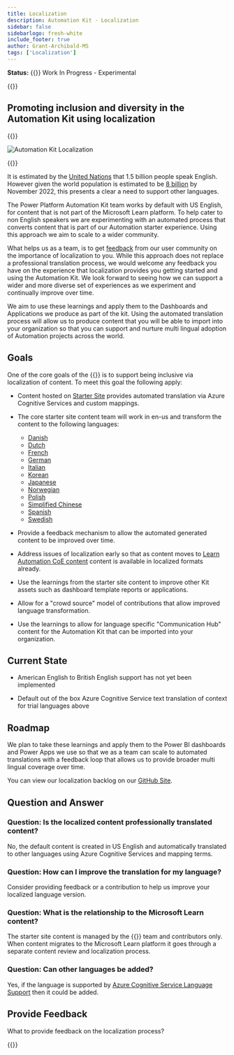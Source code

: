 ```yaml
---
title: Localization
description: Automation Kit - Localization
sidebar: false
sidebarlogo: fresh-white
include_footer: true
author: Grant-Archibald-MS
tags: ['Localization']
---
```


**Status:** {{<externalImage src="https://github.githubassets.com/images/icons/emoji/unicode/1f6a7.png" size="16x16" text="Construction Icon">}} Work In Progress - Experimental

{{<toc>}}

## Promoting inclusion and diversity in the Automation Kit using localization

{{<border>}}

![Automation Kit Localization](/images/automation-kit-localization.png)

{{</border>}}

It is estimated by the [United Nations](https://hr.un.org/unhq/languages/english) that 1.5 billion people speak English. However given the world population is estimated to be [8 billion](https://www.un.org/en/desa/world-population-reach-8-billion-15-november-2022) by November 2022, this presents a clear a need to support other languages.

The Power Platform Automation Kit team works by default with US English, for content that is not part of the Microsoft Learn platform. To help cater to non English speakers we are experimenting with an automated process that converts content that is part of our Automation starter experience. Using this approach we aim to scale to a wider community.

What helps us as a team, is to get [feedback](#provide-feedback) from our user community on the importance of localization to you. While this approach does not replace a professional translation process, we would welcome any feedback you have on the experience that localization provides you getting started and using the Automation Kit. We look forward to seeing how we can support a wider and more diverse set of experiences as we experiment and continually improve over time.

We aim to use these learnings and apply them to the Dashboards and Applications we produce as part of the kit. Using the automated translation process will allow us to produce content that you will be able to import into your organization so that you can support and nurture multi lingual adoption of Automation projects across the world.

## Goals

One of the core goals of the {{<product-name>}} is to support being inclusive via localization of content. To meet this goal the following apply:

- Content hosted on [Starter Site](https://aka.ms/ak4pp/starter) provides automated translation via Azure Cognitive Services and custom mappings.

- The core starter site content team will work in en-us and transform the content to the following languages:

  - [Danish](https://microsoft.github.io/powercat-automation-kit/da/)
  - [Dutch](https://microsoft.github.io/powercat-automation-kit/nl/)
  - [French](https://microsoft.github.io/powercat-automation-kit/fr/)
  - [German](https://microsoft.github.io/powercat-automation-kit/de/) 
  - [Italian](https://microsoft.github.io/powercat-automation-kit/it/)
  - [Korean](https://microsoft.github.io/powercat-automation-kit/ko/)
  - [Japanese](https://microsoft.github.io/powercat-automation-kit/ja/)
  - [Norwegian](https://microsoft.github.io/powercat-automation-kit/nb/)
  - [Polish](https://microsoft.github.io/powercat-automation-kit/pl/)
  - [Simplified Chinese](https://microsoft.github.io/powercat-automation-kit/zh-hans)
  - [Spanish](https://microsoft.github.io/powercat-automation-kit/es/)
  - [Swedish](https://microsoft.github.io/powercat-automation-kit/sv/)

- Provide a feedback mechanism to allow the automated generated content to be improved over time.

- Address issues of localization early so that as content moves to [Learn Automation CoE content](https://aka.ms/AutomationCoE) content is available in localized formats already.

- Use the learnings from the starter site content to improve other Kit assets such as dashboard template reports or applications.

- Allow for a "crowd source" model of contributions that allow improved language transformation.

- Use the learnings to allow for language specific "Communication Hub" content for the Automation Kit that can be imported into your organization.

## Current State

- American English to British English support has not yet been implemented

- Default out of the box Azure Cognitive Service text translation of context for trial languages above

## Roadmap

We plan to take these learnings and apply them to the Power BI dashboards and Power Apps we use so that we as a team can scale to automated translations with a feedback loop that allows us to provide broader multi lingual coverage over time.

You can view our localization backlog on our [GitHub Site](https://github.com/microsoft/powercat-automation-kit/issues?q=is%3Aopen+is%3Aissue+label%3Alocalization).

## Question and Answer

### **Question:** Is the localized content professionally translated content?

No, the default content is created in US English and automatically translated to other languages using Azure Cognitive Services and mapping terms.

### **Question:** How can I improve the translation for my language?

Consider providing feedback or a contribution to help us improve your localized language version.

### **Question:** What is the relationship to the Microsoft Learn content?

The starter site content is managed by the {{<product-name>}} team and contributors only. When content migrates to the Microsoft Learn platform it goes through a separate content review and localization process.

### **Question:** Can other languages be added?

Yes, if the language is supported by [Azure Cognitive Service Language Support](https://learn.microsoft.com/azure/cognitive-services/language-support) then it could be added.

## Provide Feedback

What to provide feedback on the localization process?

{{<questions  name="/content/en-us/localization.json" completed="Thank you for completing questions" showNavigationButtons=false />}}
